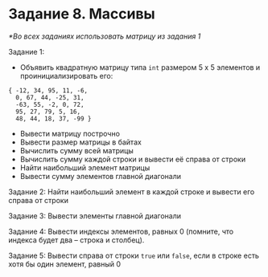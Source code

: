 # Задание 8. Массивы
_*Во всех заданиях использовать матрицу из задания 1_

Задание 1:
- Объявить квадратную матрицу типа `int` размером 5 х 5 элементов и проинициализировать его:
```
{ -12, 34, 95, 11, -6,
  0, 67, 44, -25, 31,
  -63, 55, -2, 0, 72,
  95, 27, 79, 5, 16,
  48, 44, 18, 37, -99 }
```
- Вывести матрицу построчно
- Вывести размер матрицы в байтах
- Вычислить сумму всей матрицы
- Вычислить сумму каждой строки и вывести её справа от строки
- Найти наибольший элемент матрицы
- Вывести сумму элементов главной диагонали

Задание 2: Найти наибольший элемент в каждой строке и вывести его справа от строки

Задание 3: Вывести элементы главной диагонали

Задание 4: Вывести индексы элементов, равных 0 (помните, что индекса будет два – строка и столбец).

Задание 5: 
Вывести справа от строки `true` или `false`, если в строке есть хотя бы один элемент, равный 0

